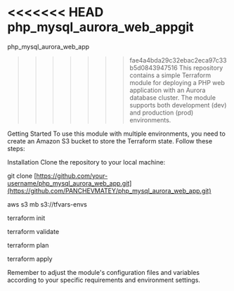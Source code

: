 <<<<<<< HEAD
php_mysql_aurora_web_appgit 
=======
php_mysql_aurora_web_app

>>>>>>> fae4a4bda29c32ebac2eca97c33b5d0843947516
This repository contains a simple Terraform module for deploying a PHP web application with an Aurora database cluster. The module supports both development (dev) and production (prod) environments.

Getting Started To use this module with multiple environments, you need to create an Amazon S3 bucket to store the Terraform state. Follow these steps:

Installation
Clone the repository to your local machine:

git clone [https://github.com/your-username/php_mysql_aurora_web_app.git](https://github.com/PANCHEVMATEY/php_mysql_aurora_web_app.git)

aws s3 mb s3://tfvars-envs

terraform init

terraform validate

terraform plan

terraform apply

Remember to adjust the module's configuration files and variables according to your specific requirements and environment settings.
